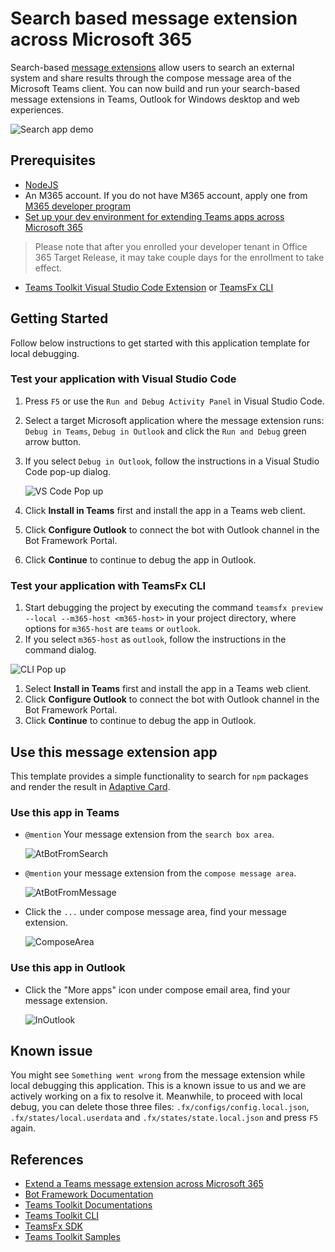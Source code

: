 # Search based message extension across Microsoft 365

Search-based [message extensions](https://docs.microsoft.com/microsoftteams/platform/messaging-extensions/what-are-messaging-extensions?tabs=nodejs) allow users to search an external system and share results through the compose message area of the Microsoft Teams client. You can now build and run your search-based message extensions in Teams, Outlook for Windows desktop and web experiences.

![Search app demo](https://user-images.githubusercontent.com/11220663/167868361-40ffaaa3-0300-4313-ae22-0f0bab49c329.png)

## Prerequisites

- [NodeJS](https://nodejs.org/en/)
- An M365 account. If you do not have M365 account, apply one from [M365 developer program](https://developer.microsoft.com/microsoft-365/dev-program)
- [Set up your dev environment for extending Teams apps across Microsoft 365](https://aka.ms/teamsfx-m365-apps-prerequisites)
> Please note that after you enrolled your developer tenant in Office 365 Target Release, it may take couple days for the enrollment to take effect.
- [Teams Toolkit Visual Studio Code Extension](https://aka.ms/teams-toolkit) or [TeamsFx CLI](https://aka.ms/teamsfx-cli)

## Getting Started

Follow below instructions to get started with this application template for local debugging.

### Test your application with Visual Studio Code

1. Press `F5` or use the `Run and Debug Activity Panel` in Visual Studio Code.
1. Select a target Microsoft application where the message extension runs: `Debug in Teams`, `Debug in Outlook` and click the `Run and Debug` green arrow button.
1. If you select `Debug in Outlook`, follow the instructions in a Visual Studio Code pop-up dialog.

    ![VS Code Pop up](https://user-images.githubusercontent.com/11220663/168991167-12a7078f-ea1a-4915-91f8-38648848bc51.png)

1. Click **Install in Teams** first and install the app in a Teams web client.
1. Click **Configure Outlook** to connect the bot with Outlook channel in the Bot Framework Portal.
1. Click **Continue** to continue to debug the app in Outlook.

### Test your application with TeamsFx CLI

1. Start debugging the project by executing the command `teamsfx preview --local --m365-host <m365-host>` in your project directory, where options for `m365-host` are `teams` or `outlook`.
1. If you select `m365-host` as `outlook`, follow the instructions in the command dialog.

  ![CLI Pop up](https://user-images.githubusercontent.com/11220663/167869249-c1238ab7-d0eb-4bda-87cc-22ac8bad743b.png)

1. Select **Install in Teams** first and install the app in a Teams web client.
1. Click **Configure Outlook** to connect the bot with Outlook channel in the Bot Framework Portal.
1. Click **Continue** to continue to debug the app in Outlook.

## Use this message extension app

This template provides a simple functionality to search for `npm` packages and render the result in [Adaptive Card](https://docs.microsoft.com/microsoftteams/platform/task-modules-and-cards/cards/design-effective-cards?tabs=design).

### Use this app in Teams

- `@mention` Your message extension from the `search box area`.

    ![AtBotFromSearch](https://user-images.githubusercontent.com/11220663/167869365-3828ef85-64f7-43bf-9f75-99d882370154.png)

- `@mention` your message extension from the `compose message area`.

    ![AtBotFromMessage](https://user-images.githubusercontent.com/11220663/167869475-528736fa-d0f1-4bf8-9c23-fdffae984802.png)

- Click the `...` under compose message area, find your message extension.

    ![ComposeArea](https://user-images.githubusercontent.com/11220663/167869578-ce33b2ef-f5f2-4be7-a7a0-57e53b6f7c36.png)

### Use this app in Outlook

- Click the "More apps" icon under compose email area, find your message extension.
  
    ![InOutlook](https://user-images.githubusercontent.com/11220663/167869656-20225f14-f982-4e47-8dd0-050285d56853.png)

## Known issue

You might see `Something went wrong` from the message extension while local debugging this application. This is a known issue to us and we are actively working on a fix to resolve it. Meanwhile, to proceed with local debug, you can delete those three files: `.fx/configs/config.local.json`, `.fx/states/local.userdata` and `.fx/states/state.local.json` and press `F5` again.

## References

* [Extend a Teams message extension across Microsoft 365](https://docs.microsoft.com/microsoftteams/platform/m365-apps/extend-m365-teams-message-extension?tabs=manifest-teams-toolkit)
* [Bot Framework Documentation](https://docs.botframework.com/)
* [Teams Toolkit Documentations](https://docs.microsoft.com/microsoftteams/platform/toolkit/teams-toolkit-fundamentals)
* [Teams Toolkit CLI](https://docs.microsoft.com/microsoftteams/platform/toolkit/teamsfx-cli)
* [TeamsFx SDK](https://docs.microsoft.com/microsoftteams/platform/toolkit/teamsfx-sdk)
* [Teams Toolkit Samples](https://github.com/OfficeDev/TeamsFx-Samples)